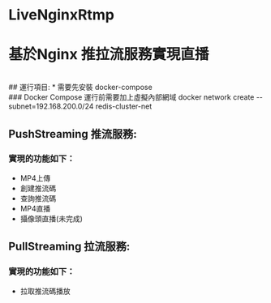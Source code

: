 # LiveNginxRtmp

# 基於Nginx 推拉流服務實現直播

<br />
## 運行項目:
* 需要先安裝 docker-compose<br />
### Docker Compose 運行前需要加上虛擬內部網域
docker network create --subnet=192.168.200.0/24 redis-cluster-net<br />


## PushStreaming 推流服務:
### 實現的功能如下：
- MP4上傳<br />
- 創建推流碼<br />
- 查詢推流碼<br />
- MP4直播<br />
- 攝像頭直播(未完成)<br />





## PullStreaming 拉流服務:
### 實現的功能如下：
- 拉取推流碼播放<br />

